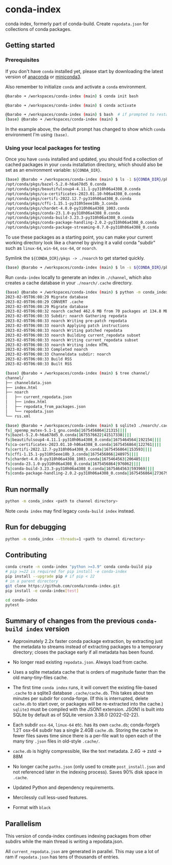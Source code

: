 [miniconda3]: https://docs.conda.io/projects/continuumio-conda/en/latest/user-guide/install/index.html
[anaconda]: https://docs.anaconda.com/anaconda/install/

# conda-index
conda index, formerly part of conda-build. Create `repodata.json` for
collections of conda packages.

## Getting started

### Prerequisites
If you don't have `conda` installed yet, please start by downloading
the latest version of [anaconda] or [miniconda3].

Also remember to initialize `conda` and activate a `conda` environment.

```bash
@barabo ➜ /workspaces/conda-index (main) $ conda init bash

@barabo ➜ /workspaces/conda-index (main) $ conda activate

@barabo ➜ /workspaces/conda-index (main) $ bash  # if prompted to restart bash
(base) @barabo ➜ /workspaces/conda-index (main) $
```

In the example above, the default prompt has changed to show which `conda`
environment I'm using `(base)`.

### Using your local packages for testing
Once you have `conda` installed and updated, you should find a collection of
cached packages in your `conda` installation directory, which should also be
set as an environment variable: `${CONDA_DIR}`.

```sh
(base) @barabo ➜ /workspaces/conda-index (main) $ ls -1 ${CONDA_DIR}/pkgs/*.conda | head
/opt/conda/pkgs/bazel-5.2.0-h6a678d5_0.conda
/opt/conda/pkgs/beautifulsoup4-4.11.1-py310h06a4308_0.conda
/opt/conda/pkgs/ca-certificates-2023.01.10-h06a4308_0.conda
/opt/conda/pkgs/certifi-2022.12.7-py310h06a4308_0.conda
/opt/conda/pkgs/cffi-1.15.1-py310h5eee18b_3.conda
/opt/conda/pkgs/chardet-4.0.0-py310h06a4308_1003.conda
/opt/conda/pkgs/conda-23.1.0-py310h06a4308_0.conda
/opt/conda/pkgs/conda-build-3.23.3-py310h06a4308_0.conda
/opt/conda/pkgs/conda-package-handling-2.0.2-py310h06a4308_0.conda
/opt/conda/pkgs/conda-package-streaming-0.7.0-py310h06a4308_0.conda
```

To use these packages as a starting point, you can make your current working
directory look like a channel by giving it a valid conda "subdir" such as
`linux-64`, `win-64`, `osx-64`, or `noarch`.

Symlink the `${CONDA_DIR}/pkgs -> ./noarch` to get started quickly.

```sh
(base) @barabo ➜ /workspaces/conda-index (main) $ ln -s ${CONDA_DIR}/pkgs ./noarch
```

Run `conda-index` locally to generate an index in `./channel`, which also
creates a cache database in your `./noarch/.cache` directory.

```sh
(base) @barabo ➜ /workspaces/conda-index (main) $ python -m conda_index --output ./channel --channeldata --rss .
2023-02-05T06:08:29 Migrate database
2023-02-05T06:08:29 CONVERT .cache
2023-02-05T06:08:29 Migrate database
2023-02-05T06:08:32 noarch cached 462.6 MB from 70 packages at 134.8 MB/second
2023-02-05T06:08:33 Subdir: noarch Gathering repodata
2023-02-05T06:08:33 noarch Writing pre-patch repodata
2023-02-05T06:08:33 noarch Applying patch instructions
2023-02-05T06:08:33 noarch Writing patched repodata
2023-02-05T06:08:33 noarch Building current_repodata subset
2023-02-05T06:08:33 noarch Writing current_repodata subset
2023-02-05T06:08:33 noarch Writing index HTML
2023-02-05T06:08:33 Completed noarch
2023-02-05T06:08:33 Channeldata subdir: noarch
2023-02-05T06:08:33 Build RSS
2023-02-05T06:08:33 Built RSS

(base) @barabo ➜ /workspaces/conda-index (main) $ tree channel/
channel/
├── channeldata.json
├── index.html
├── noarch
│   ├── current_repodata.json
│   ├── index.html
│   ├── repodata_from_packages.json
│   └── repodata.json
└── rss.xml

(base) @barabo ➜ /workspaces/conda-index (main) $ sqlite3 ./noarch/.cache/cache.db 'select * from stat where stage = "fs" limit 10;'
fs|_openmp_mutex-5.1-1_gnu.conda|1675456864|21315||||
fs|bazel-5.2.0-h6a678d5_0.conda|1675576622|41517338||||
fs|beautifulsoup4-4.11.1-py310h06a4308_0.conda|1675464564|192154||||
fs|ca-certificates-2023.01.10-h06a4308_0.conda|1675456864|122761||||
fs|certifi-2022.12.7-py310h06a4308_0.conda|1675456864|153593||||
fs|cffi-1.15.1-py310h5eee18b_3.conda|1675456866|248975||||
fs|chardet-4.0.0-py310h06a4308_1003.conda|1675464563|206485||||
fs|conda-23.1.0-py310h06a4308_0.conda|1675456864|976062||||
fs|conda-build-3.23.3-py310h06a4308_0.conda|1675464563|593969||||
fs|conda-package-handling-2.0.2-py310h06a4308_0.conda|1675456864|273679||||
```

## Run normally

```sh
python -m conda_index <path to channel directory>
```

Note `conda index` may find legacy `conda-build index` instead.

## Run for debugging

```sh
python -m conda_index --threads=1 <path to channel directory>
```

## Contributing

```sh
conda create -n conda-index "python >=3.9" conda conda-build pip
# pip >=22 is required for pip install -e conda-index
pip install --upgrade pip # if pip < 22
# in a parent directory
git clone https://github.com/conda/conda-index.git
pip install -e conda-index[test]

cd conda-index
pytest
```

## Summary of changes from the previous `conda-build index` version

* Approximately 2.2x faster conda package extraction, by extracting just the
  metadata to streams instead of extracting packages to a temporary directory;
  closes the package early if all metadata has been found.

* No longer read existing `repodata.json`. Always load from cache.

* Uses a sqlite metadata cache that is orders of magnitude faster than the old
  many-tiny-files cache.

* The first time `conda index` runs, it will convert the existing file-based
  `.cache` to a sqlite3 database `.cache/cache.db`. This takes about ten minutes
  per subdir for conda-forge. (If this is interrupted, delete `cache.db` to
  start over, or packages will be re-extracted into the cache.) `sqlite3` must
  be compiled with the JSON1 extension. JSON1 is built into SQLite by default as
  of SQLite version 3.38.0 (2022-02-22).

* Each subdir `osx-64`, `linux-64` etc. has its own `cache.db`; conda-forge’s
  1.2T osx-64 subdir has a single 2.4GB `cache.db`. Storing the cache in fewer
  files saves time since there is a per-file wait to open each of the
  many tiny `.json` files in old-style `.cache/`.

* `cache.db` is highly compressible, like the text metadata. 2.4G → zstd → 88M

* No longer cache `paths.json` (only used to create `post_install.json` and not
  referenced later in the indexing process). Saves 90% disk space in `.cache`.

* Updated Python and dependency requirements.

* Mercilessly cull less-used features.

* Format with `black`

## Parallelism

This version of conda-index continues indexing packages from other subdirs while
the main thread is writing a repodata.json.

All `current_repodata.json` are generated in parallel. This may use a lot of ram
if `repodata.json` has tens of thousands of entries.
